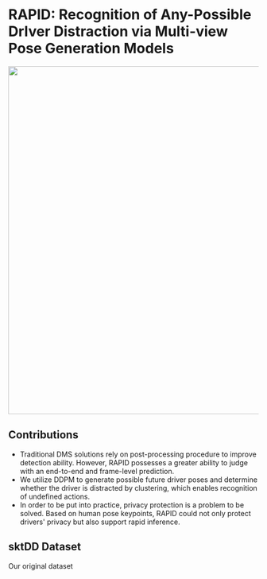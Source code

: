 # RAPID: Recognition of Any-Possible DrIver Distraction via Multi-view Pose Generation Models

<p align="center">
  <img src="https://github.com/user-attachments/assets/4eb99116-44dc-4c2c-89af-38660736708e" width="700"/>
</p>

## Contributions
- Traditional DMS solutions rely on post-processing procedure to improve detection ability. However, RAPID possesses a greater ability to judge with an end-to-end and frame-level prediction.
- We utilize DDPM to generate possible future driver poses and determine whether the driver is distracted by clustering, which enables recognition of undefined actions.
- In order to be put into practice, privacy protection is a problem to be solved. Based on human pose keypoints, RAPID could not only protect drivers' privacy but also support rapid inference.

## sktDD Dataset
Our original dataset

